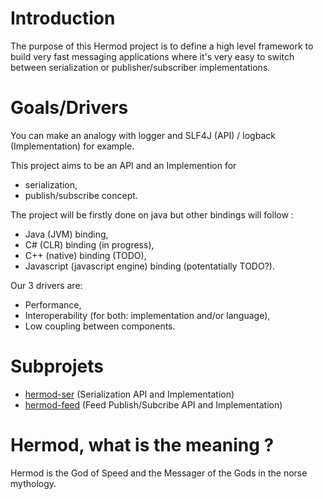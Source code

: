 Introduction
=============

The purpose of this Hermod project is to define a high level framework to build very fast messaging applications where it's very easy to switch between serialization or publisher/subscriber implementations.

Goals/Drivers
=============

You can make an analogy with logger and SLF4J (API) / logback (Implementation)  for example.

This project aims to be an API and an Implemention for
* serialization,
* publish/subscribe concept.

The project will be firstly done on java but other bindings will follow :

* Java (JVM) binding,
* C# (CLR) binding (in progress),
* C++ (native) binding (TODO),
* Javascript (javascript engine) binding (potentatially TODO?).

Our 3 drivers are:

* Performance,
* Interoperability (for both: implementation and/or language),
* Low coupling between components. 

# Subprojets #

* [hermod-ser](https://github.com/hermod/hermod-ser) (Serialization API and Implementation)
* [hermod-feed](https://github.com/hermod/hermod-feed) (Feed Publish/Subcribe API and Implementation) 


Hermod, what is the meaning ?
=============================

Hermod is the God of Speed and the Messager of the Gods in the norse mythology.
